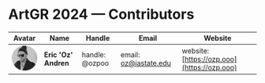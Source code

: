 # ArtGR 2024 — Contributors

| Avatar | Name | Handle | Email | Website |
| ------------- | ------------- | ------------- | ------------- | ------------- |
| ![Eric 'Oz' Andren](https://raw.githubusercontent.com/ozpoo/studios/master/artgr-522/spring-2024/contributors/head-shots/oz-andren.png) | **Eric 'Oz' Andren** | handle: @ozpoo | email: oz@iastate.edu | website: [https://ozp.ooo](https://ozp.ooo) |
